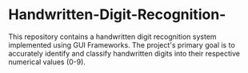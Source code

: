 # Handwritten-Digit-Recognition-
This repository contains a handwritten digit recognition system implemented using GUI Frameworks. The project's primary goal is to accurately identify and classify handwritten digits into their respective numerical values (0-9).
